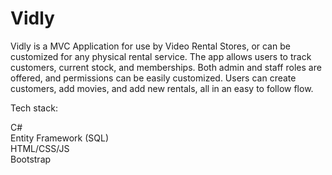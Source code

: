 # Vidly

Vidly is a MVC Application for use by Video Rental Stores, or can be customized for any physical rental service. The app allows users to track customers, current stock, and memberships.  Both admin and staff roles are offered, and permissions can be easily customized. Users can create customers, add movies, and add new rentals, all in an easy to follow flow.

Tech stack:

C#  
Entity Framework (SQL)  
HTML/CSS/JS  
Bootstrap  
